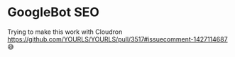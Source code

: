GoogleBot SEO
======================

Trying to make this work with Cloudron https://github.com/YOURLS/YOURLS/pull/3517#issuecomment-1427114687 😅
